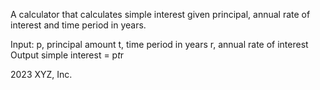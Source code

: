 A calculator that calculates simple interest given principal, annual rate of interest and time period in years.

Input:
p, principal amount
t, time period in years
r, annual rate of interest
Output
simple interest = p*t*r

2023 XYZ, Inc.
